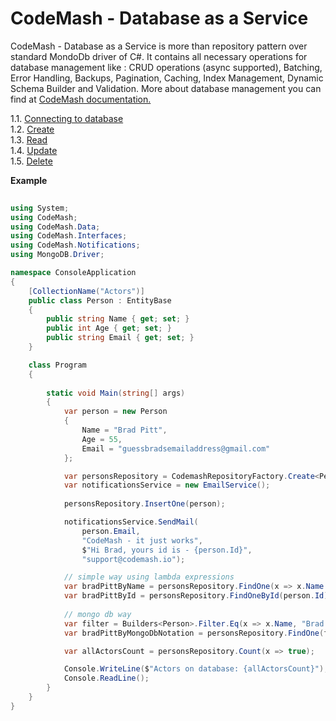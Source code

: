 # CodeMash - Database as a Service

CodeMash - Database as a Service is more than repository pattern over standard MondoDb driver of C#. It contains all necessary operations for database management like : 
CRUD operations (async supported), Batching, Error Handling, Backups, Pagination, Caching, Index Management, Dynamic Schema Builder and Validation. More about database management you can find at  <a target="_blank" href="http://codemash.io/documentation/db/mongodb">CodeMash documentation.</a>

1.1. [Connecting to database](https://github.com/codemash-io/CodeMash.Net/blob/master/1.1.%20Connecting%20to%20database.md)  
1.2. [Create](https://github.com/codemash-io/CodeMash.Net/blob/master/1.2.%20Create.md)  
1.3. [Read](https://github.com/codemash-io/CodeMash.Net/blob/master/1.3.%20Read.md)  
1.4. [Update](https://github.com/codemash-io/CodeMash.Net/blob/master/1.4.%20Update.md)  
1.5. [Delete](https://github.com/codemash-io/CodeMash.Net/blob/master/1.5.%20Delete.md)  

**Example**

```csharp
 
using System;
using CodeMash;
using CodeMash.Data;
using CodeMash.Interfaces;
using CodeMash.Notifications;
using MongoDB.Driver;

namespace ConsoleApplication
{
    [CollectionName("Actors")]
    public class Person : EntityBase
    {
        public string Name { get; set; }
        public int Age { get; set; }
        public string Email { get; set; }
    }

    class Program
    {
        
        static void Main(string[] args)
        {
            var person = new Person
            {
                Name = "Brad Pitt",
                Age = 55,
                Email = "guessbradsemailaddress@gmail.com"
            };

			var personsRepository = CodemashRepositoryFactory.Create<Person>();
			var notificationsService = new EmailService();
						
			personsRepository.InsertOne(person);

            notificationsService.SendMail(
				person.Email, 
				"CodeMash - it just works", 
				$"Hi Brad, yours id is - {person.Id}", 
				"support@codemash.io");

			// simple way using lambda expressions
            var bradPittByName = personsRepository.FindOne(x => x.Name == "Brad Pitt");
            var bradPittById = personsRepository.FindOneById(person.Id);
            
			// mongo db way
			var filter = Builders<Person>.Filter.Eq(x => x.Name, "Brad Pitt");
			var bradPittByMongoDbNotation = personsRepository.FindOne(filter);

            var allActorsCount = personsRepository.Count(x => true);

            Console.WriteLine($"Actors on database: {allActorsCount}");
            Console.ReadLine();
        }
    }
}
```
